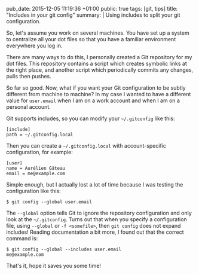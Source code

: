 pub_date: 2015-12-05 11:19:36 +01:00
public: true
tags: [git, tips]
title: "Includes in your git config"
summary: |
    Using includes to split your git configuration.

So, let's assume you work on several machines. You have set up a system to centralize all your dot files so that you have a familiar environment everywhere you log in.

There are many ways to do this, I personally created a Git repository for my dot files. This repository contains a script which creates symbolic links at the right place, and another script which periodically commits any changes, pulls then pushes.

So far so good. Now, what if you want your Git configuration to be subtly different from machine to machine? In my case I wanted to have a different value for `user.email` when I am on a work account and when I am on a personal account.

Git supports includes, so you can modify your `~/.gitconfig` like this:

    [include]
    path = ~/.gitconfig.local

Then you can create a `~/.gitconfig.local` with account-specific configuration, for example:

    [user]
    name = Aurélien Gâteau
    email = me@example.com

Simple enough, but I actually lost a lot of time because I was testing the configuration like this:

    $ git config --global user.email

The `--global` option tells Git to ignore the repository configuration and only look at the `~/.gitconfig`. Turns out that when you specify a configuration file, using `--global` or `-f <somefile>`, then `git config` does not expand includes! Reading documentation a bit more, I found out that the correct command is:

    $ git config --global --includes user.email
    me@example.com

That's it, hope it saves you some time!
